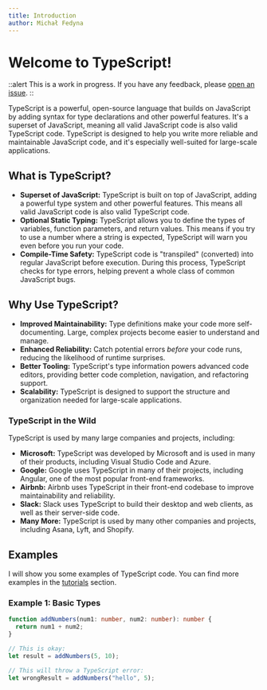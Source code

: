 ```yaml
---
title: Introduction
author: Michał Fedyna
---
```


# Welcome to TypeScript!

::alert
This is a work in progress. If you have any feedback, please [open an issue](https://github.com/michalfedyna/typescript-example/issues/new).
::

TypeScript is a powerful, open-source language that builds on JavaScript by adding syntax for type declarations and other powerful features. It's a superset of JavaScript, meaning all valid JavaScript code is also valid TypeScript code. TypeScript is designed to help you write more reliable and maintainable JavaScript code, and it's especially well-suited for large-scale applications.

## **What is TypeScript?**

- **Superset of JavaScript:** TypeScript is built on top of JavaScript, adding a powerful type system and other powerful features. This means all valid JavaScript code is also valid TypeScript code.
- **Optional Static Typing:** TypeScript allows you to define the types of variables, function parameters, and return values. This means if you try to use a number where a string is expected, TypeScript will warn you even before you run your code.
- **Compile-Time Safety:** TypeScript code is "transpiled" (converted) into regular JavaScript before execution. During this process, TypeScript checks for type errors, helping prevent a whole class of common JavaScript bugs.

## **Why Use TypeScript?**

- **Improved Maintainability:** Type definitions make your code more self-documenting. Large, complex projects become easier to understand and manage.
- **Enhanced Reliability:** Catch potential errors _before_ your code runs, reducing the likelihood of runtime surprises.
- **Better Tooling:** TypeScript's type information powers advanced code editors, providing better code completion, navigation, and refactoring support.
- **Scalability:** TypeScript is designed to support the structure and organization needed for large-scale applications.

### **TypeScript in the Wild**

TypeScript is used by many large companies and projects, including:

- **Microsoft:** TypeScript was developed by Microsoft and is used in many of their products, including Visual Studio Code and Azure.
- **Google:** Google uses TypeScript in many of their projects, including Angular, one of the most popular front-end frameworks.
- **Airbnb:** Airbnb uses TypeScript in their front-end codebase to improve maintainability and reliability.
- **Slack:** Slack uses TypeScript to build their desktop and web clients, as well as their server-side code.
- **Many More:** TypeScript is used by many other companies and projects, including Asana, Lyft, and Shopify.

## **Examples**

I will show you some examples of TypeScript code. You can find more examples in the [tutorials](/tutorials) section.

### Example 1: Basic Types

```typescript
function addNumbers(num1: number, num2: number): number {
  return num1 + num2;
}

// This is okay:
let result = addNumbers(5, 10);

// This will throw a TypeScript error:
let wrongResult = addNumbers("hello", 5);
```
